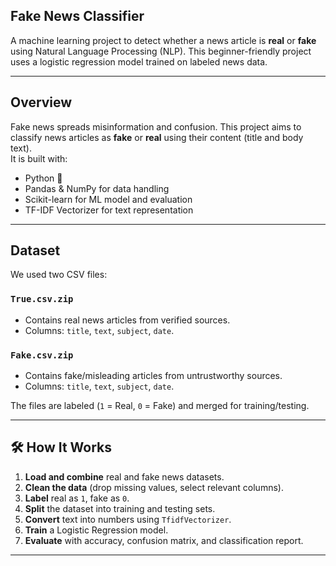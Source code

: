 ## Fake News Classifier

A machine learning project to detect whether a news article is **real** or **fake** using Natural Language Processing (NLP). This beginner-friendly project uses a logistic regression model trained on labeled news data.

---

## Overview

Fake news spreads misinformation and confusion. This project aims to classify news articles as **fake** or **real** using their content (title and body text).  
It is built with:
- Python 🐍
- Pandas & NumPy for data handling
- Scikit-learn for ML model and evaluation
- TF-IDF Vectorizer for text representation

---

## Dataset

We used two CSV files:  

### `True.csv.zip`
- Contains real news articles from verified sources.
- Columns: `title`, `text`, `subject`, `date`.

### `Fake.csv.zip`
- Contains fake/misleading articles from untrustworthy sources.
- Columns: `title`, `text`, `subject`, `date`.

The files are labeled (`1` = Real, `0` = Fake) and merged for training/testing.

---

## 🛠️ How It Works

1. **Load and combine** real and fake news datasets.
2. **Clean the data** (drop missing values, select relevant columns).
3. **Label** real as `1`, fake as `0`.
4. **Split** the dataset into training and testing sets.
5. **Convert** text into numbers using `TfidfVectorizer`.
6. **Train** a Logistic Regression model.
7. **Evaluate** with accuracy, confusion matrix, and classification report.

---
